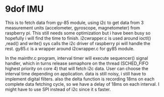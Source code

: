 # 9dof IMU
 This is to fetch data from gy-85 module, using i2c to get data from 3 measurement units (accelometer, gyroscope, magnetometer) from raspberry pi.
This still needs some optimization but i have been busy so hopefully i will find the time to finish.
i2cwrapper.c is used around ioctl() ,read() and write() sys calls the i2c driver of raspberry pi will handle the rest.
gy85.c is a wrapper around i2cwrapper.c for gy85 module.

In the mainthr.c program, interval timer will execute sequencer() signal handler, which in turns release semaphore on the thread (SCHED_FIFO highest priority on core 4) 
that will fetch i2c data.
User can choose the interval time depending on application.
data is still noisy, i still have to implement digital filters.
also the delta function is recording 18ms on each complete data fetching cycle, so we have a delay of 18ms on each interval. I might have to use SPI instead of i2c since it s faster.

